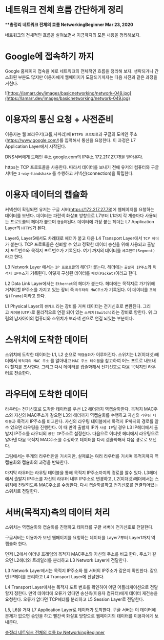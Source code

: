 # 네트워크 전체 흐름 간단하게 정리

\***\*총정리 네트워크 전체의 흐름
NetworkingBeginner Mar 23, 2020**

네트워크의 전체적인 흐름을 살펴보면서 지금까지의 모든 내용을 정리해보자.

# **Google에 접속하기 까지**

Google 홈페이지 접속을 예로 네트워크의 전체적인 흐름을 정리해 보자. 생략되거나 간소화된 부분도 많지만 이용자에게 웹페이지가 도달되기까지는 다음 사진과 같은 과정을 거친다.

![https://lamarr.dev/images/basicnetworking/network-049.jpg](https://lamarr.dev/images/basicnetworking/network-049.jpg)

# **이용자의 통신 요청 + 사전준비**

이용자는 웹 브라우저(크롬,사파리)에 `HTTPS 프로토콜`과 구글의 도메인 주소(https://www.google.com/)를 입력해서 통신을 요청한다. 이 과정은 L7 Application Layer에서 시작된다.

DNS서버에게 도메인 주소 google.com의 IP주소 172.217.27.78을 받아온다.

https는 TCP 프로토콜을 사용한다. 따라서 데이터를 보내기 전에 유저의 컴퓨터와 구글 서버는 `3-way-handshake` 를 수행하고 커넥션(connection)을 확립한다.

# **이용자 데이터의 캡슐화**

커넥션이 확립되면 유저는 구글 서버(https://172.217.27.78)에 웹페이지를 요청하는 데이터를 보낸다. 데이터는 파란색 화살표 방향으로 L7부터 L1까지 각 계층마다 사용되는 프로토콜의 헤더가 붙으며 `캡슐화`된다. 데이터에 가장 붙는 헤더는 L7 Application Layer의 `HTTPS`가 된다.

Layer6, Layer5에서도 차례대로 헤더가 붙고 다음 L4 Transport Layer에서 `TCP 헤더`가 붙는다. TCP 프로토콜은 신뢰할 수 있고 정확한 데이터 송신을 위해 사용되고 출발지 포트번호와 목적지 포트번호가 기록된다. 여기 까지의 데이터를 `세그먼트(Segment)`라고 한다.

L3 Network Layer 에서는 `IP 프로토콜`의 헤더가 붙는다. 헤더에는 `출발지 IP주소`와 `목적지 IP주소`가 기록된다. 이렇게 구성된 데이터를 `패킷(Packet)`이라고 한다.

L2 Data Link Layer에서는 `Ethernet`의 헤더가 붙는다. 헤더에는 목적지로 가기위해 거쳐야할 IP주소를 가지고 있는 장비 즉 `라우터의 MAC주소`가 기록된다. 이 데이터를 `프레임(Frame)`이라고 한다.

L1 Physical Layer의 `랜카드` 라는 장비를 거쳐 데이터는 전기신호로 변환된다. 그리고 `케이블(UTP)`로 물리적으로 연결 되어 있는 `스위치(Switch)`라는 장비로 향한다. 위 그림의 남자아이의 컴퓨터와 스위치가 보라색 선으로 연결 되있는 부분이다.

# **스위치에 도착한 데이터**

스위치에 도착한 데이터는 L1, L2 순으로 `역캡슐화`가 이루어진다. 스위치는 L2(이더넷)헤더에서 `목적지의 MAC 주소` 를 알아내고 `MAC 주소 테이블`을 참고하여 어느 포트로 내보내야 할지를 조사한다. 그리고 다시 데이터를 캡슐화해서 전기신호로 다음 목적지인 라우터로 전송한다.

# **라우터에 도착한 데이터**

라우터는 전기신호로 도착한 데이터를 우선 L2 헤더까지 역캡슐화한다. 목적지 MAC주소와 자신의 MAC주소가 같으면 L3의 헤더까지 역캡슐화를 수행하고 자신의 `라우팅 테이블`과 목적지 IP주소를 비교한다. 자신의 라우팅 테이블에서 목적지 IP까지의 경로를 알수 있으면 라우팅을 진행한다. 이 때 만약 출발지 IP가 `사설 IP`일 경우 L3 IP헤더에서 출발지 IP주소를 라우터의 `공인 IP`주소로 설정한다. 다음으로 이더넷 헤더에서 라우팅으로 알아낸 다음 목적지 MAC주소를 수정하고 데이터를 다시 캡슐화해서 다음 경로로 보낸다.

그림에서는 두개의 라우터만을 거치지만, 실제로는 여러 라우터를 거치며 목적지까지 역캡슐화와 캡슐화의 과정을 반복한다.

마지막 라우터는 라우팅 테이블을 통해 목적지 IP주소까지의 경로를 알수 있다. L3헤더에서 출발지 IP주소를 자신의 라우터 내부 IP주소로 변경하고, L2(이더넷)헤더에서는 스위치에 전달되도록 MAC주소를 수정한다. 다시 캡슐화를하고 전기신호를 연결되어있는 스위치로 전달한다.

# **서버(목적지)측의 데이터 처리**

스위치는 역캡슐화와 캡슐화를 진행하고 데이터를 구글 서버에 전기신호로 전달한다.

구글서버는 이용자가 보낸 웹페이지를 요청하는 데이터를 Layer7부터 Layer1까지 역캡슐화 한다.

먼저 L2에서 이더넷 프레임의 목적지 MAC주소와 자신의 주소를 비교 한다. 주소가 같으면 L2헤더와 트레일러를 분리하고 L3 Network Layer에 전달한다.

L3 Network Layer에서는 목적지 IP주소와 웹 서버의 IP주소가 같은지 확인한다. 같으면 IP헤더를 분리하고 L4 Transport Layer에 전달한다.

L4 Transport Layer에서는 목적지 포트 번호를 확인하여 어떤 어플리케이션으로 전달할지 정한다. 만약 데이터에 오류가 있다면 송신측(이용자 컴퓨터)에게 데이터 재전송을 요청한다. 오류가 없다면 TCP헤더를 분리하고 L5 Session Layer로 전달한다.

L5, L6을 거쳐 L7 Application Layer로 데이터가 도착한다. 구글 서버는 이 데이터에 문제가 없으면 승인을 하고 빨간색 화살표 방향으로 웹페이지의 데이터를 이용자에게 보내준다.

[총정리 네트워크 전체의 흐름 by NetworkingBeginner](https://lamarr.dev/networkingbeginner/2020/03/23/13.html)
